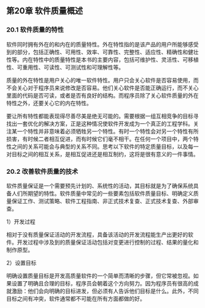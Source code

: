## 第20章 软件质量概述

### 20.1 软件质量的特性

软件同时拥有外在的和内在的质量特性。外在特性指的是该产品的用户所能够感受到的部分，包括正确性、可用性、效率、可靠性、完整性、适应性、精确性和健壮性等。内在特性中的质量特性是本书的主要内容，包括可维护性、灵活性、可移植性、可重用性、可读性、可测试性和可理解性等。

质量的外在特性是用户关心的唯一软件特性。用户只会关心软件是否容易使用，而不会关心对于程序员来说修改是否容易。他们关心软件是否能正确运行，而不关心里面的代码是否可读，或者是否有良好的结构。而程序员除了关心软件质量的外在特性之外，还要关心它的内在特性。

要让所有特性都能表现得尽善尽美是绝无可能的。需要根据一组互相竞争的目标寻找出一套优化的解决方案，正是这种情况使软件开发成为一个真正的工程学科。关注某一个特性并非意味着必须牺牲另一个特性。有时一个特性会对另一个特性有所损害，有时候二者相互促进，而有时候它们毫不相干。在任何一个项目中，两个特性之间的关系可能会与典型的关系不同。思考以下软件的特定质量目标，以及每一对目标之间的相互关系，是相互促进还是相互制约，这将是很有意义的一件事情。

### 20.2 改善软件质量的技术

软件质量保证是一个需要预先计划的、系统性的活动，其目标就是为了确保系统具备人们所期望的特性。软件质量中常见的一些要素包括软件质量目标、明确定义质量保证工作、测试策略、软件工程指南、非正式技术复查、正式技术复查、外部审查。

1）开发过程

相对于没有质量保证活动的开发流程，具备该活动的开发流程能生产出更好的软件。开发过程中涉及到的质量保证活动包括对变更进行控制的过程、结果的量化和制作原型。

2）设置目标

明确设置质量目标是开发高质量软件的一个简单而清晰的步骤，但它常被忽视。如果设置了明确且合理的目标，程序员会朝着这个方向努力。因为程序员有很高的成就激励：他们会向明确的目标进发，但必须有人告诉他们目标是什么。此外，不同目标之间有冲突，软件通常都不可能在所有方面都做的好。
